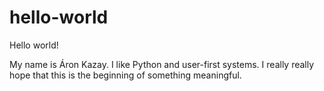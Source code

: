 # hello-world
Hello world!

My name is Áron Kazay. I like Python and user-first systems. I really really hope that this is the beginning of something meaningful.
